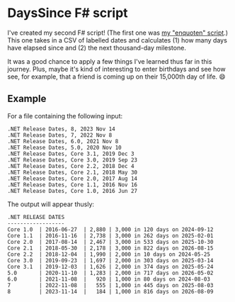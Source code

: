 # DaysSince F# script

I've created my second F# script! (The first one was [my "enquoten" script](https://codeconscious.github.io/2024/04/02/fsharp-enquoten-script.html).) This one takes in a CSV of labelled dates and calculates (1) how many days have elapsed since and (2) the next thousand-day milestone.

It was a good chance to apply a few things I've learned thus far in this journey. Plus, maybe it's kind of interesting to enter birthdays and see how see, for example, that a friend is coming up on their 15,000th day of life. 😄

<script src="https://gist.github.com/codeconscious/15b4742a1903d89ac24eef84985488c5.js"></script>

## Example

For a file containing the following input:

```
.NET Release Dates, 8, 2023 Nov 14
.NET Release Dates, 7, 2022 Nov 8
.NET Release Dates, 6.0, 2021 Nov 8
.NET Release Dates, 5.0, 2020 Nov 10
.NET Release Dates, Core 3.1, 2019 Dec 3
.NET Release Dates, Core 3.0, 2019 Sep 23
.NET Release Dates, Core 2.2, 2018 Dec 4
.NET Release Dates, Core 2.1, 2018 May 30
.NET Release Dates, Core 2.0, 2017 Aug 14
.NET Release Dates, Core 1.1, 2016 Nov 16
.NET Release Dates, Core 1.0, 2016 Jun 27
```

The output will appear thusly:

```
.NET RELEASE DATES
------------------
Core 1.0  | 2016-06-27  | 2,880 | 3,000 in 120 days on 2024-09-12
Core 1.1  | 2016-11-16  | 2,738 | 3,000 in 262 days on 2025-02-01
Core 2.0  | 2017-08-14  | 2,467 | 3,000 in 533 days on 2025-10-30
Core 2.1  | 2018-05-30  | 2,178 | 3,000 in 822 days on 2026-08-15
Core 2.2  | 2018-12-04  | 1,990 | 2,000 in 10 days on 2024-05-25
Core 3.0  | 2019-09-23  | 1,697 | 2,000 in 303 days on 2025-03-14
Core 3.1  | 2019-12-03  | 1,626 | 2,000 in 374 days on 2025-05-24
5.0       | 2020-11-10  | 1,283 | 2,000 in 717 days on 2026-05-02
6.0       | 2021-11-08  |   920 | 1,000 in 80 days on 2024-08-03
7         | 2022-11-08  |   555 | 1,000 in 445 days on 2025-08-03
8         | 2023-11-14  |   184 | 1,000 in 816 days on 2026-08-09
```
